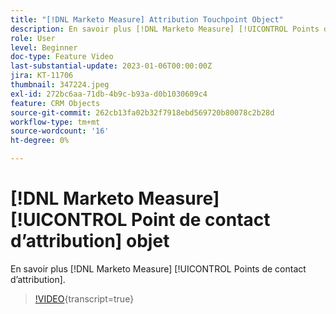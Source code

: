 ```yaml
---
title: "[!DNL Marketo Measure] Attribution Touchpoint Object"
description: En savoir plus [!DNL Marketo Measure] [!UICONTROL Points de contact d’attribution].
role: User
level: Beginner
doc-type: Feature Video
last-substantial-update: 2023-01-06T00:00:00Z
jira: KT-11706
thumbnail: 347224.jpeg
exl-id: 272bc6aa-71db-4b9c-b93a-d0b1030609c4
feature: CRM Objects
source-git-commit: 262cb13fa02b32f7918ebd569720b80078c2b28d
workflow-type: tm+mt
source-wordcount: '16'
ht-degree: 0%

---
```


# [!DNL Marketo Measure] [!UICONTROL Point de contact d’attribution] objet

En savoir plus [!DNL Marketo Measure] [!UICONTROL Points de contact d’attribution].

>[!VIDEO](https://video.tv.adobe.com/v/347224/?learn=on){transcript=true}
